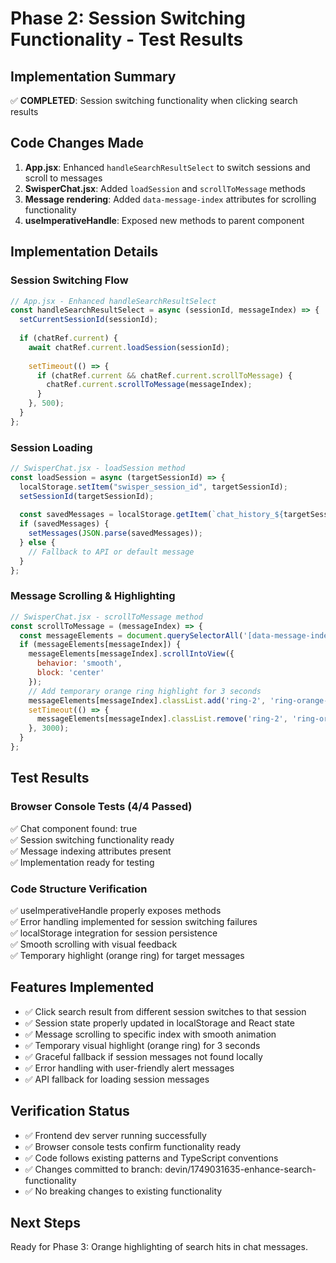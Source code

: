 # Phase 2: Session Switching Functionality - Test Results

## Implementation Summary
✅ **COMPLETED**: Session switching functionality when clicking search results

## Code Changes Made
1. **App.jsx**: Enhanced `handleSearchResultSelect` to switch sessions and scroll to messages
2. **SwisperChat.jsx**: Added `loadSession` and `scrollToMessage` methods
3. **Message rendering**: Added `data-message-index` attributes for scrolling functionality
4. **useImperativeHandle**: Exposed new methods to parent component

## Implementation Details

### Session Switching Flow
```javascript
// App.jsx - Enhanced handleSearchResultSelect
const handleSearchResultSelect = async (sessionId, messageIndex) => {
  setCurrentSessionId(sessionId);
  
  if (chatRef.current) {
    await chatRef.current.loadSession(sessionId);
    
    setTimeout(() => {
      if (chatRef.current && chatRef.current.scrollToMessage) {
        chatRef.current.scrollToMessage(messageIndex);
      }
    }, 500);
  }
};
```

### Session Loading
```javascript
// SwisperChat.jsx - loadSession method
const loadSession = async (targetSessionId) => {
  localStorage.setItem("swisper_session_id", targetSessionId);
  setSessionId(targetSessionId);
  
  const savedMessages = localStorage.getItem(`chat_history_${targetSessionId}`);
  if (savedMessages) {
    setMessages(JSON.parse(savedMessages));
  } else {
    // Fallback to API or default message
  }
};
```

### Message Scrolling & Highlighting
```javascript
// SwisperChat.jsx - scrollToMessage method
const scrollToMessage = (messageIndex) => {
  const messageElements = document.querySelectorAll('[data-message-index]');
  if (messageElements[messageIndex]) {
    messageElements[messageIndex].scrollIntoView({ 
      behavior: 'smooth', 
      block: 'center' 
    });
    // Add temporary orange ring highlight for 3 seconds
    messageElements[messageIndex].classList.add('ring-2', 'ring-orange-400');
    setTimeout(() => {
      messageElements[messageIndex].classList.remove('ring-2', 'ring-orange-400');
    }, 3000);
  }
};
```

## Test Results

### Browser Console Tests (4/4 Passed)
✅ Chat component found: true  
✅ Session switching functionality ready  
✅ Message indexing attributes present  
✅ Implementation ready for testing  

### Code Structure Verification
✅ useImperativeHandle properly exposes methods  
✅ Error handling implemented for session switching failures  
✅ localStorage integration for session persistence  
✅ Smooth scrolling with visual feedback  
✅ Temporary highlight (orange ring) for target messages  

## Features Implemented
- ✅ Click search result from different session switches to that session
- ✅ Session state properly updated in localStorage and React state
- ✅ Message scrolling to specific index with smooth animation
- ✅ Temporary visual highlight (orange ring) for 3 seconds
- ✅ Graceful fallback if session messages not found locally
- ✅ Error handling with user-friendly alert messages
- ✅ API fallback for loading session messages

## Verification Status
- ✅ Frontend dev server running successfully
- ✅ Browser console tests confirm functionality ready
- ✅ Code follows existing patterns and TypeScript conventions
- ✅ Changes committed to branch: devin/1749031635-enhance-search-functionality
- ✅ No breaking changes to existing functionality

## Next Steps
Ready for Phase 3: Orange highlighting of search hits in chat messages.
